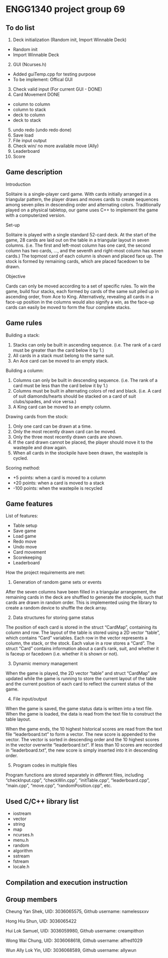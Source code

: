# ENGG1340 project group 69
## To do list

1. Deck initialization  (Random init, Import Winnable Deck) 
  - Random init  
  - Import Winnable Deck
2. GUI (Ncurses.h)
  - Added guiTemp.cpp for testing purpose
  - To be implement: Offical GUI
3. Check valid input  (For current GUI - DONE)
4. Card Movement  DONE
  - column to column  
  - column to stack  
  - deck to column  
  - deck to stack  
5. undo redo (undo redo done)
6. Save load  
7. File input output  
8. Check win/ no more available move  (Ally)  
9. Leaderboard  
10. Score  


## Game description
Introduction

Solitaire is a single-player card game. With cards initially arranged in a triangular pattern, the player draws and moves cards to create sequences among seven piles in descending order and alternating colors. Traditionally played on a physical tabletop, our game uses C++ to implement the game with a computerized version. 

Set-up

Solitaire is played with a single standard 52-card deck. At the start of the game, 28 cards are laid out on the table in a triangular layout in seven columns. (i.e. The first and left-most column has one card, the second column has two cards, …, and the seventh and right-most column has seven cards.) The topmost card of each column is shown and placed face up. The stock is formed by remaining cards, which are placed facedown to be drawn. 

Objective

Cards can only be moved according to a set of specific rules. To win the game, build four stacks, each formed by cards of the same suit piled up in ascending order, from Ace to King. 
Alternatively, revealing all cards in a face-up position in the columns would also signify a win, as the face-up cards can easily be moved to form the four complete stacks. 

## Game rules
Building a stack: 
1. Stacks can only be built in ascending sequence. 
(i.e. The rank of a card must be greater than the card below it by 1.)
2. All cards in a stack must belong to the same suit. 
3. An Ace card can be moved to an empty stack. 

Building a column: 
1. Columns can only be built in descending sequence. 
(i.e. The rank of a card must be less than the card below it by 1.)
2. Columns must be built in alternating colors of red and black. 
(i.e. A card of suit diamonds/hearts should be stacked on a card of suit clubs/spades, and vice versa.)
3. A King card can be moved to an empty column. 

Drawing cards from the stock: 
1. Only one card can be drawn at a time. 
2. Only the most recently drawn card can be moved. 
3. Only the three most recently drawn cards are shown. 
4. If the card drawn cannot be placed, the player should move it to the wastepile and draw again. 
5. When all cards in the stockpile have been drawn, the wastepile is cycled. 

Scoring method: 

- +5 points: when a card is moved to a column
- +20 points: when a card is moved to a stack
- -100 points: when the wastepile is recycled

## Game features
List of features: 
- Table setup
- Save game
- Load game
- Redo move
- Undo move
- Card movement
- Scorekeeping
- Leaderboard

How the project requirements are met: 

1. Generation of random game sets or events

After the seven columns have been filled in a triangular arrangement, the remaining cards in the deck are shuffled to generate the stockpile, such that cards are drawn in random order. This is implemented using the <random> library to create a random device to shuffle the deck array. 

2. Data structures for storing game status

The position of each card is stored in the struct “CardMap”, containing its column and row. 
The layout of the table is stored using a 2D vector “table”, which contains “Card” variables. Each row in the vector represents a column, the stack, or the stock. Each value in a row stores a “Card”. The struct “Card” contains information about a card’s rank, suit, and whether it is faceup or facedown (i.e. whether it is shown or not). 

3. Dynamic memory management

When the game is played, the 2D vector “table” and struct “CardMap” are updated while the game is running to store the current layout of the table and the current position of each card to reflect the current status of the game. 

4. File input/output

When the game is saved, the game status data is written into a text file. When the game is loaded, the data is read from the text file to construct the table layout. 

When the game ends, the 10 highest historical scores are read from the text file “leaderboard.txt” to form a vector. The new score is appended to the vector. The vector is sorted in descending order and the 10 highest scores in the vector overwrite “leaderboard.txt”. If less than 10 scores are recorded in “leaderboard.txt”, the new score is simply inserted into it in descending order. 

5. Program codes in multiple files

Program functions are stored separately in different files, including “checkInput.cpp”, “checkWin.cpp”, “initTable.cpp”, “leaderboard.cpp”, “main.cpp”, “move.cpp”, “randomPosition.cpp”, etc. 

## Used C/C++ library list

- iostream
- vector
- string
- map
- ncurses.h
- menu.h
- random
- algorithm
- sstream
- fstream
- locale.h

## Compilation and execution instruction
## Group members
Cheung Yan Shek, UID: 3036065575, Github username: namelessxxv

Hong Hiu Shun, UID: 3036065422  

Hui Lok Samuel, UID: 3036059980, Github username: creampithon

Wong Wai Chung, UID: 3036068618, Github username: alfred1029

Wun Ally Lok Yin, UID: 3036068589, Github username: allywun
